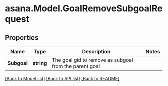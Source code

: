 
# asana.Model.GoalRemoveSubgoalRequest

## Properties

Name | Type | Description | Notes
------------ | ------------- | ------------- | -------------
**Subgoal** | **string** | The goal gid to remove as subgoal from the parent goal | 

[[Back to Model list]](../README.md#documentation-for-models)
[[Back to API list]](../README.md#documentation-for-api-endpoints)
[[Back to README]](../README.md)

